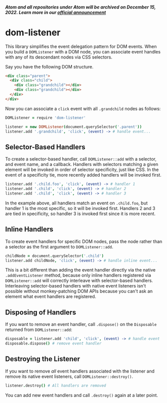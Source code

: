 ##### Atom and all repositories under Atom will be archived on December 15, 2022. Learn more in our [official announcement](https://github.blog/2022-06-08-sunsetting-atom/)
 # dom-listener

This library simplifies the event delegation pattern for DOM events. When you
build a `DOMListener` with a DOM node, you can associate event handles with any
of its descendant nodes via CSS selectors.

Say you have the following DOM structure.

```html
<div class="parent">
  <div class="child">
    <div class="grandchild"></div>
    <div class="grandchild"></div>
  </div>
</div>
```

Now you can associate a `click` event with all `.grandchild` nodes as follows:

```coffee
DOMListener = require 'dom-listener'

listener = new DOMListener(document.querySelector('.parent'))
listener.add '.grandchild', 'click', (event) -> # handle event...
```

## Selector-Based Handlers

To create a selector-based handler, call `DOMListener::add` with a selector,
and event name, and a callback. Handlers with selectors matching a given element
will be invoked in order of selector specificity, just like CSS. In the event
of a specificity tie, more recently added handlers will be invoked first.

```coffee
listener.add '.child.foo', 'click', (event) -> # handler 1
listener.add '.child', 'click', (event) -> # handler 2
listener.add '.child', 'click', (event) -> # handler 3
```

In the example above, all handlers match an event on `.child.foo`, but handler 1
is the most specific, so it will be invoked first. Handlers 2 and 3 are tied in
specificity, so handler 3 is invoked first since it is more recent.

## Inline Handlers

To create event handlers for specific DOM nodes, pass the node rather than a
selector as the first argument to `DOMListener::add`.

```coffee
childNode = document.querySelector('.child')
listener.add childNode, 'click', (event) -> # handle inline event...
```

This is a bit different than adding the event handler directly via the native
`.addEventListener` method, because only inline handlers registered via
`DOMListener::add` will correctly interleave with selector-based handlers.
Interleaving selector-based handlers with native event listeners isn't possible
without monkey-patching DOM APIs because you can't ask an element what event handlers are registered.

## Disposing of Handlers

If you want to remove an event handler, call `.dispose()` on the `Disposable`
returned from `DOMListener::add`:

```coffee
disposable = listener.add 'child', 'click', (event) -> # handle event
disposable.dispose() # remove event handler
```

## Destroying the Listener

If you want to remove *all* event handlers associated with the listener and
remove its native event listeners, call `DOMListener::destroy()`.

```coffee
listener.destroy() # All handlers are removed
```

You can add new event handlers and call `.destroy()` again at a later point.
